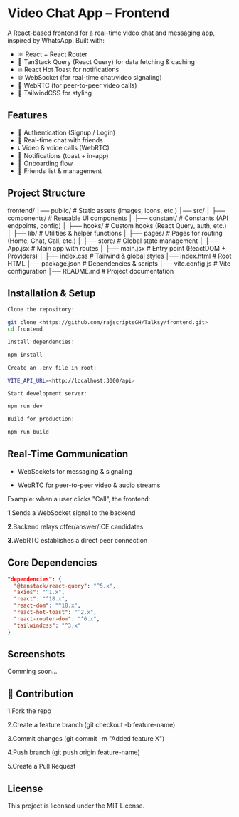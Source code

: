 # Video Chat App – Frontend

A React-based frontend for a real-time video chat and messaging app, inspired by WhatsApp. Built with:

- ⚛️ React + React Router
- 🎯 TanStack Query (React Query) for data fetching & caching
- 🔥 React Hot Toast for notifications
- 🌐 WebSocket (for real-time chat/video signaling)
- 🎥 WebRTC (for peer-to-peer video calls)
- 🎨 TailwindCSS for styling

## Features

- 🔑 Authentication (Signup / Login)
- 💬 Real-time chat with friends
- 📞 Video & voice calls (WebRTC)
- 🔔 Notifications (toast + in-app)
- 🧭 Onboarding flow
- 👫 Friends list & management

## Project Structure

frontend/
│── public/                 # Static assets (images, icons, etc.)
│── src/
│   ├── components/         # Reusable UI components
│   ├── constant/           # Constants (API endpoints, config)
│   ├── hooks/              # Custom hooks (React Query, auth, etc.)
│   ├── lib/                # Utilities & helper functions
│   ├── pages/              # Pages for routing (Home, Chat, Call, etc.)
│   ├── store/              # Global state management
│   ├── App.jsx             # Main app with routes
│   ├── main.jsx            # Entry point (ReactDOM + Providers)
│   ├── index.css           # Tailwind & global styles
│── index.html              # Root HTML
│── package.json            # Dependencies & scripts
│── vite.config.js          # Vite configuration
│── README.md               # Project documentation

## Installation & Setup

```bash
Clone the repository:

git clone <https://github.com/rajscriptsGH/Talksy/frontend.git>
cd frontend

Install dependencies:

npm install

Create an .env file in root:

VITE_API_URL=<http://localhost:3000/api>

Start development server:

npm run dev

Build for production:

npm run build
```

## Real-Time Communication

- WebSockets for messaging & signaling

- WebRTC for peer-to-peer video & audio streams

Example: when a user clicks "Call", the frontend:

**1**.Sends a WebSocket signal to the backend

**2**.Backend relays offer/answer/ICE candidates

**3**.WebRTC establishes a direct peer connection

## Core Dependencies

```json
"dependencies": {
  "@tanstack/react-query": "^5.x",
  "axios": "^1.x",
  "react": "^18.x",
  "react-dom": "^18.x",
  "react-hot-toast": "^2.x",
  "react-router-dom": "^6.x",
  "tailwindcss": "^3.x"
}
```

## Screenshots

Comming soon...

## 🤝 Contribution

1.Fork the repo

2.Create a feature branch (git checkout -b feature-name)

3.Commit changes (git commit -m "Added feature X")

4.Push branch (git push origin feature-name)

5.Create a Pull Request

## License

This project is licensed under the MIT License.
